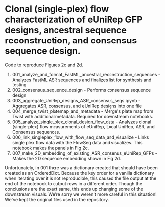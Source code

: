 # Clonal (single-plex) flow characterization of eUniRep GFP designs, ancestral sequence reconstruction, and consensus sequence design.

Code to reproduce Figures 2c and 2d.

1. 001_analyze_and_format_FastML_ancestral_reconstruction_sequences - Analyzes FastML ASR sequences and finalizes list for synthesis and testing
2. 002_consensus_sequence_design - Performs consensus sequence design
3. 003_aggregate_UniRep_designs_ASR_consensus_seqs.ipynb - Aggregates ASR, consensus, and eUniRep designs into one file
4. 004_merge_twist_platemap_and_metadata - Merge's plate map from Twist with additional metadata. Required for downstream notebooks.
5. 005_analyze_single_plex_clonal_design_flow_data - Analyzes clonal (single-plex) flow measurements of eUniRep, Local UniRep, ASR, and Consensus sequences.
6. 006_link_singleplex_flow_with_flow_seq_data_and_visualize - Links single plex flow data with the FlowSeq data and visualizes. This notebook makes the panels in Fig 2c.
7. 007_make_2D_embedding_of_existing_ASR_consenus_eUniRep_GFPs - Makes the 2D sequence embedding shown in Fig 2d.

Unfortunately, in 001 there was a dictionary created that should have been created as an OrderedDict. Because the key order for a vanilla dictionary when iterating over it is not reproducible, this caused the file output at the end of the notebook to output rows in a different order. Though the conclusions are the exact same, this ends up changing some of the downstream visuals. We're sorry we weren't more careful in this situation! We've kept the original files used in the repository.